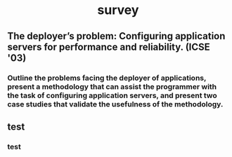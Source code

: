 # <center>survey<center>
## The deployer’s problem: Configuring application servers for performance and reliability. (ICSE '03)
### Outline the problems facing the deployer of applications, present a methodology that can assist the programmer with the task of configuring application servers, and present two case studies that validate the usefulness of the methodology. 
## test
### test

